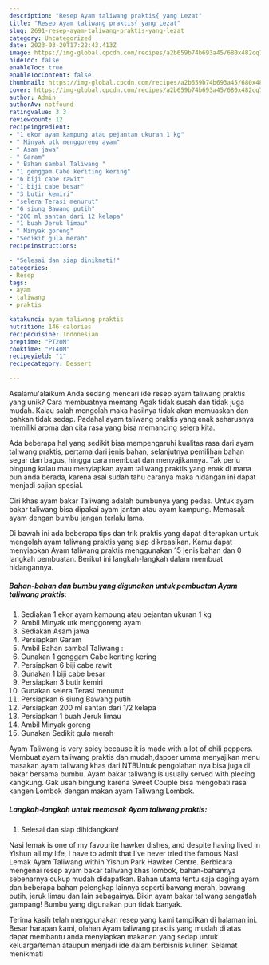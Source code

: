 ```yaml
---
description: "Resep Ayam taliwang praktis{ yang Lezat"
title: "Resep Ayam taliwang praktis{ yang Lezat"
slug: 2691-resep-ayam-taliwang-praktis-yang-lezat
category: Uncategorized
date: 2023-03-20T17:22:43.413Z
image: https://img-global.cpcdn.com/recipes/a2b659b74b693a45/680x482cq70/ayam-taliwang-praktis-foto-resep-utama.jpg
hideToc: false
enableToc: true
enableTocContent: false
thumbnail: https://img-global.cpcdn.com/recipes/a2b659b74b693a45/680x482cq70/ayam-taliwang-praktis-foto-resep-utama.jpg
cover: https://img-global.cpcdn.com/recipes/a2b659b74b693a45/680x482cq70/ayam-taliwang-praktis-foto-resep-utama.jpg
author: Admin
authorAv: notfound
ratingvalue: 3.3
reviewcount: 12
recipeingredient:
- "1 ekor ayam kampung atau pejantan ukuran 1 kg"
- " Minyak utk menggoreng ayam"
- " Asam jawa"
- " Garam"
- " Bahan sambal Taliwang "
- "1 genggam Cabe keriting kering"
- "6 biji cabe rawit"
- "1 biji cabe besar"
- "3 butir kemiri"
- "selera Terasi menurut"
- "6 siung Bawang putih"
- "200 ml santan dari 12 kelapa"
- "1 buah Jeruk limau"
- " Minyak goreng"
- "Sedikit gula merah"
recipeinstructions:

- "Selesai dan siap dinikmati!"
categories:
- Resep
tags:
- ayam
- taliwang
- praktis

katakunci: ayam taliwang praktis 
nutrition: 146 calories
recipecuisine: Indonesian
preptime: "PT20M"
cooktime: "PT40M"
recipeyield: "1"
recipecategory: Dessert

---
```



Asalamu'alaikum Anda sedang mencari ide resep ayam taliwang praktis yang unik? Cara membuatnya memang Agak tidak susah dan tidak juga mudah. Kalau salah mengolah maka hasilnya tidak akan memuaskan dan bahkan tidak sedap. Padahal ayam taliwang praktis yang enak seharusnya memiliki aroma dan cita rasa yang bisa memancing selera kita.


Ada beberapa hal yang sedikit bisa mempengaruhi kualitas rasa dari ayam taliwang praktis, pertama dari jenis bahan, selanjutnya pemilihan bahan segar dan bagus, hingga cara membuat dan menyajikannya. Tak perlu bingung kalau mau menyiapkan ayam taliwang praktis yang enak di mana pun anda berada, karena asal sudah tahu caranya maka hidangan ini dapat menjadi sajian spesial.

Ciri khas ayam bakar Taliwang adalah bumbunya yang pedas. Untuk ayam bakar taliwang bisa dipakai ayam jantan atau ayam kampung. Memasak ayam dengan bumbu jangan terlalu lama.


Di bawah ini ada beberapa tips dan trik praktis yang dapat diterapkan untuk mengolah ayam taliwang praktis yang siap dikreasikan. Kamu dapat menyiapkan Ayam taliwang praktis menggunakan 15 jenis bahan dan 0 langkah pembuatan. Berikut ini langkah-langkah dalam membuat hidangannya.

<!--inarticleads1-->

##### Bahan-bahan dan bumbu yang digunakan untuk pembuatan Ayam taliwang praktis:

1. Sediakan 1 ekor ayam kampung atau pejantan ukuran 1 kg
1. Ambil  Minyak utk menggoreng ayam
1. Sediakan  Asam jawa
1. Persiapkan  Garam
1. Ambil  Bahan sambal Taliwang :
1. Gunakan 1 genggam Cabe keriting kering
1. Persiapkan 6 biji cabe rawit
1. Gunakan 1 biji cabe besar
1. Persiapkan 3 butir kemiri
1. Gunakan selera Terasi menurut
1. Persiapkan 6 siung Bawang putih
1. Persiapkan 200 ml santan dari 1/2 kelapa
1. Persiapkan 1 buah Jeruk limau
1. Ambil  Minyak goreng
1. Gunakan Sedikit gula merah


Ayam Taliwang is very spicy because it is made with a lot of chili peppers. Membuat ayam taliwang praktis dan mudah,dapoer umma menyajikan menu masakan ayam taliwang khas dari NTBUntuk pengolahan nya bisa juga di bakar bersama bumbu. Ayam bakar taliwang is usually served with plecing kangkung. Gak usah bingung karena Sweet Couple bisa mengobati rasa kangen Lombok dengan makan ayam Taliwang Lombok. 

<!--inarticleads2-->

##### Langkah-langkah untuk memasak Ayam taliwang praktis:


1. Selesai dan siap dihidangkan!

Nasi lemak is one of my favourite hawker dishes, and despite having lived in Yishun all my life, I have to admit that I&#39;ve never tried the famous Nasi Lemak Ayam Taliwang within Yishun Park Hawker Centre. Berbicara mengenai resep ayam bakar taliwang khas lombok, bahan-bahannya sebenarnya cukup mudah didapatkan. Bahan utama tentu saja daging ayam dan beberapa bahan pelengkap lainnya seperti bawang merah, bawang putih, jeruk limau dan lain sebagainya. Bikin ayam bakar taliwang sangatlah gampang! Bumbu yang digunakan pun tidak banyak. 

Terima kasih telah menggunakan resep yang kami tampilkan di halaman ini. Besar harapan kami, olahan Ayam taliwang praktis yang mudah di atas dapat membantu anda menyiapkan makanan yang sedap untuk keluarga/teman ataupun menjadi ide dalam berbisnis kuliner. Selamat menikmati
